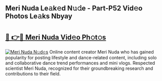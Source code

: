 ## Meri Nuda Le𝚊k𝚎d N𝚞𝚍e - Part-P52 Vid𝚎o Photos Le𝚊ks Nbyay

# <h2><a href="http://fbc8tb.evod.top/?m=Meri+Nuda">🔗 👉🔴 Meri Nuda Vid𝚎o Ph𝚘t𝚘s</a></h2>

[![Meri Nuda N𝚞d𝚎s](https://i.imgur.com/8V9OHl7.gif)](http://fbc8tb.evod.top/?m=Meri+Nuda)
Online content creator Meri Nuda who has gained popularity for posting lifestyle and dance-related content, including solo and collaborative dance trend performances and mini vlogs. Respected scientist Meri Nuda, recognized for their groundbreaking research and contributions to their field. 
